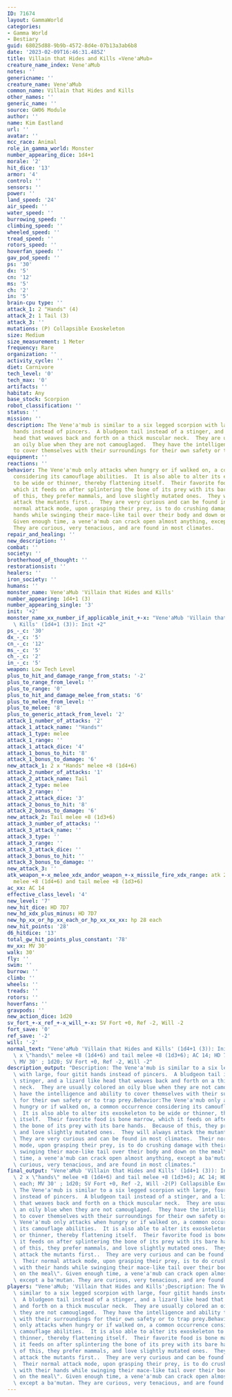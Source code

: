 ```yaml
---
ID: 71674
layout: GammaWorld
categories:
- Gamma World
- Bestiary
guid: 68025d88-9b9b-4572-8d4e-07b13a3ab6b8
date: '2023-02-09T16:46:31.485Z'
title: Villain that Hides and Kills «Vene'aMub»
creature_name_index: Vene'aMub
notes: ''
genericname: ''
creature_name: Vene'aMub
common_name: Villain that Hides and Kills
other_names: ''
generic_name: ''
source: GW06 Module
author: ''
name: Kim Eastland
url: ''
avatar: ''
mcc_race: Animal
role_in_gamma_world: Monster
number_appearing_dice: 1d4+1
morale: '2'
hit_dice: '13'
armor: '4'
control: ''
sensors: ''
power: ''
land_speed: '24'
air_speed: ''
water_speed: ''
burrowing_speed: ''
climbing_speed: ''
wheeled_speed: ''
tread_speed: ''
rotors_speed: ''
hoverfan_speed: ''
gav_pod_speed: ''
ps: '30'
dx: '5'
cn: '12'
ms: '5'
ch: '2'
in: '5'
brain-cpu type: ''
attack_1: 2 "Hands" (4)
attack_2: 1 Tail (3)
attack_3: ''
mutations: (P) Collapsible Exoskeleton
size: Medium
size_measurement: 1 Meter
frequency: Rare
organization: ''
activity_cycle: ''
diet: Carnivore
tech_level: '0'
tech_max: '0'
artifacts: ''
habitat: Any
base_stock: Scorpion
robot_classification: ''
status: ''
mission: ''
description: The Vene'a'mub is similar to a six legged scorpion with large, four gitit
  hands instead of pincers.  A bludgeon tail instead of a stinger, and a lizard like
  head that weaves back and forth on a thick muscular neck.  They are usually colored
  an oily blue when they are not camouglaged.  They have the intelligence and ability
  to cover themselves with their surroundings for their own safety or to trap prey.
equipment: ''
reactions: ''
behavior: The Vene'a'mub only attacks when hungry or if walked on, a common occurrence
  considering its camouflage abilities.  It is also able to alter its exoskeleton
  to be wide or thinner, thereby flattening itself.  Their favorite food is bone marrow,
  which it feeds on after splintering the bone of its prey with its bare hands.  Because
  of this, they prefer mammals, and love slightly mutated ones.  They will always
  attack the mutants first..  They are very curious and can be found in most climates.  Their
  normal attack mode, upon grasping their prey, is to do crushing damage with their
  hands while swinging their mace-like tail over their body and down on the meal".
  Given enough time, a vene'a'mub can crack open almost anything, except a ba'mutan.
  They are curious, very tenacious, and are found in most climates.
repair_and_healing: ''
new_description: ''
combat: ''
society: ''
brotherhood_of_thought: ''
restorationsist: ''
healers: ''
iron_society: ''
humans: ''
monster_name: Vene'aMub 'Villain that Hides and Kills'
number_appearing: 1d4+1 (3)
number_appearing_single: '3'
init: '+2'
monster_name_xx_number_if_applicable_init_+-x: "Vene'aMub 'Villain that Hides and\
  \ Kills' (1d4+1 (3)): Init +2"
ps_-_c: '30'
dx_-_c: '5'
cn_-_c: '12'
ms_-_c: '5'
ch_-_c: '2'
in_-_c: '5'
weapon: Low Tech Level
plus_to_hit_and_damage_range_from_stats: '-2'
plus_to_range_from_level: ''
plus_to_range: '0'
plus_to_hit_and_damage_melee_from_stats: '6'
plus_to_melee_from_level: ''
plus_to_melee: '8'
plus_to_generic_attack_from_level: '2'
attack_1_number_of_attacks: '2'
attack_1_attack_name: '"Hands"'
attack_1_type: melee
attack_1_range: ''
attack_1_attack_dice: '4'
attack_1_bonus_to_hit: '8'
attack_1_bonus_to_damage: '6'
new_attack_1: 2 x "Hands" melee +8 (1d4+6)
attack_2_number_of_attacks: '1'
attack_2_attack_name: Tail
attack_2_type: melee
attack_2_range: ''
attack_2_attack_dice: '3'
attack_2_bonus_to_hit: '8'
attack_2_bonus_to_damage: '6'
new_attack_2: Tail melee +8 (1d3+6)
attack_3_number_of_attacks: ''
attack_3_attack_name: ''
attack_3_type: ''
attack_3_range: ''
attack_3_attack_dice: ''
attack_3_bonus_to_hit: ''
attack_3_bonus_to_damage: ''
new_attack_3: ''
atk_weapon_+-x_melee_xdx_andor_weapon_+-x_missile_fire_xdx_range: atk 2 x "hands"
  melee +8 (1d4+6) and tail melee +8 (1d3+6)
ac_xx: AC 14
effective_class_level: '4'
new_level: '7'
new_hit_dice: HD 7D7
new_hd_xdx_plus_minus: HD 7D7
new_hp_xx_or_hp_xx_each_or_hp_xx_xx_xx: hp 28 each
new_hit_points: '28'
d6_hitdice: '13'
total_gw_hit_points_plus_constant: '78'
mv_xx: MV 30'
walk: 30'
fly: ''
swim: ''
burrow: ''
climb: ''
wheels: ''
treads: ''
rotors: ''
hoverfans: ''
gravpods: ''
new_action_dice: 1d20
sv_fort_+-x_ref_+-x_will_+-x: SV Fort +0, Ref -2, Will -2
fort_save: '0'
ref_save: '-2'
will: '-2'
normal_text: "Vene'aMub 'Villain that Hides and Kills' (1d4+1 (3)): Init +2; atk 2\
  \ x \"hands\" melee +8 (1d4+6) and tail melee +8 (1d3+6); AC 14; HD 7D7 hp 28 each;\
  \ MV 30' ; 1d20; SV Fort +0, Ref -2, Will -2"
description_output: "Description: The Vene'a'mub is similar to a six legged scorpion\
  \ with large, four gitit hands instead of pincers.  A bludgeon tail instead of a\
  \ stinger, and a lizard like head that weaves back and forth on a thick muscular\
  \ neck.  They are usually colored an oily blue when they are not camouglaged.  They\
  \ have the intelligence and ability to cover themselves with their surroundings\
  \ for their own safety or to trap prey.Behavior:The Vene'a'mub only attacks when\
  \ hungry or if walked on, a common occurrence considering its camouflage abilities.\
  \  It is also able to alter its exoskeleton to be wide or thinner, thereby flattening\
  \ itself.  Their favorite food is bone marrow, which it feeds on after splintering\
  \ the bone of its prey with its bare hands.  Because of this, they prefer mammals,\
  \ and love slightly mutated ones.  They will always attack the mutants first.. \
  \ They are very curious and can be found in most climates.  Their normal attack\
  \ mode, upon grasping their prey, is to do crushing damage with their hands while\
  \ swinging their mace-like tail over their body and down on the meal\". Given enough\
  \ time, a vene'a'mub can crack open almost anything, except a ba'mutan. They are\
  \ curious, very tenacious, and are found in most climates."
final_output: "Vene'aMub 'Villain that Hides and Kills' (1d4+1 (3)): Init +2; atk\
  \ 2 x \"hands\" melee +8 (1d4+6) and tail melee +8 (1d3+6); AC 14; HD 7D7 hp 28\
  \ each; MV 30' ; 1d20; SV Fort +0, Ref -2, Will -2(P) Collapsible ExoskeletonDescription:\
  \ The Vene'a'mub is similar to a six legged scorpion with large, four gitit hands\
  \ instead of pincers.  A bludgeon tail instead of a stinger, and a lizard like head\
  \ that weaves back and forth on a thick muscular neck.  They are usually colored\
  \ an oily blue when they are not camouglaged.  They have the intelligence and ability\
  \ to cover themselves with their surroundings for their own safety or to trap prey.Behavior:The\
  \ Vene'a'mub only attacks when hungry or if walked on, a common occurrence considering\
  \ its camouflage abilities.  It is also able to alter its exoskeleton to be wide\
  \ or thinner, thereby flattening itself.  Their favorite food is bone marrow, which\
  \ it feeds on after splintering the bone of its prey with its bare hands.  Because\
  \ of this, they prefer mammals, and love slightly mutated ones.  They will always\
  \ attack the mutants first..  They are very curious and can be found in most climates.\
  \  Their normal attack mode, upon grasping their prey, is to do crushing damage\
  \ with their hands while swinging their mace-like tail over their body and down\
  \ on the meal\". Given enough time, a vene'a'mub can crack open almost anything,\
  \ except a ba'mutan. They are curious, very tenacious, and are found in most climates."
players: "Vene'aMub; 'Villain that Hides and Kills';Description: The Vene'a'mub is\
  \ similar to a six legged scorpion with large, four gitit hands instead of pincers.\
  \  A bludgeon tail instead of a stinger, and a lizard like head that weaves back\
  \ and forth on a thick muscular neck.  They are usually colored an oily blue when\
  \ they are not camouglaged.  They have the intelligence and ability to cover themselves\
  \ with their surroundings for their own safety or to trap prey.Behavior:The Vene'a'mub\
  \ only attacks when hungry or if walked on, a common occurrence considering its\
  \ camouflage abilities.  It is also able to alter its exoskeleton to be wide or\
  \ thinner, thereby flattening itself.  Their favorite food is bone marrow, which\
  \ it feeds on after splintering the bone of its prey with its bare hands.  Because\
  \ of this, they prefer mammals, and love slightly mutated ones.  They will always\
  \ attack the mutants first..  They are very curious and can be found in most climates.\
  \  Their normal attack mode, upon grasping their prey, is to do crushing damage\
  \ with their hands while swinging their mace-like tail over their body and down\
  \ on the meal\". Given enough time, a vene'a'mub can crack open almost anything,\
  \ except a ba'mutan. They are curious, very tenacious, and are found in most climates.|"
---
```

</br>